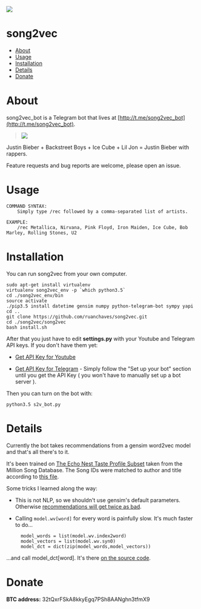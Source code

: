 ![](https://i.imgur.com/BXKlnX2.png)

song2vec
=================

   * [About](#about)
   * [Usage](#usage)
   * [Installation](#installation)
   * [Details](#details)
   * [Donate](#donate)


# About
[](#about)

song2vec_bot is a Telegram bot that lives at [http://t.me/song2vec_bot](http://t.me/song2vec_bot).

 > ![](https://i.imgur.com/VJbm80p.jpg)
 
 
 Justin Bieber + Backstreet Boys + Ice Cube + Lil Jon = Justin Bieber with rappers.


Feature requests and bug reports are welcome, please open an issue.
 
# Usage 
[](#usage)

	COMMAND SYNTAX:
		Simply type /rec followed by a comma-separated list of artists.
	
	EXAMPLE:
		/rec Metallica, Nirvana, Pink Floyd, Iron Maiden, Ice Cube, Bob Marley, Rolling Stones, U2

# Installation
[](#installation)

You can run song2vec from your own computer.
	
	sudo apt-get install virtualenv
	virtualenv song2vec_env -p `which python3.5`
	cd ./song2vec_env/bin
	source activate
	./pip3.5 install datetime gensim numpy python-telegram-bot sympy yapi
	cd ..
	git clone https://github.com/ruanchaves/song2vec.git
	cd ./song2vec/song2vec
	bash install.sh
	
After that you just have to edit **settings.py** with your Youtube and Telegram API keys. If you don't have them yet:

* [Get API Key for Youtube](https://www.slickremix.com/docs/get-api-key-for-youtube/)

* [Get API Key for Telegram](https://www.sohamkamani.com/blog/2016/09/21/making-a-telegram-bot/) - Simply follow the "Set up your bot" section until you get the API Key ( you won't have to manually set up a bot server ).

Then you can turn on the bot with:

	python3.5 s2v_bot.py
	
# Details
[](#details)

Currently the bot takes recommendations from a gensim word2vec model and that's all there's to it.

It's been trained on [The Echo Nest Taste Profile Subset](https://labrosa.ee.columbia.edu/millionsong/tasteprofile) taken from the Million Song Database. The Song IDs were matched to author and title according to [this file](https://labrosa.ee.columbia.edu/millionsong/sites/default/files/AdditionalFiles/unique_tracks.txt).

Some tricks I learned along the way:

* This is not NLP, so we shouldn't use gensim's default parameters. Otherwise [recommendations will get twice as bad](https://arxiv.org/pdf/1804.04212.pdf).

* Calling `model.wv[word]` for every word is painfully slow. It's much faster to do...

		model_words = list(model.wv.index2word)
		model_vectors = list(model.wv.syn0)
		model_dct = dict(zip(model_words,model_vectors))
	
...and call model_dct[word]. It's there [on the source code](https://github.com/RaRe-Technologies/gensim/blob/3b9bb59dac0d55a1cd6ca8f984cead38b9cb0860/gensim/models/word2vec.py#L441).

# Donate
[](#donate)

**BTC address:** 32tQxrFSkA8kkyEgq7PSh8AANghn3tfmX9
